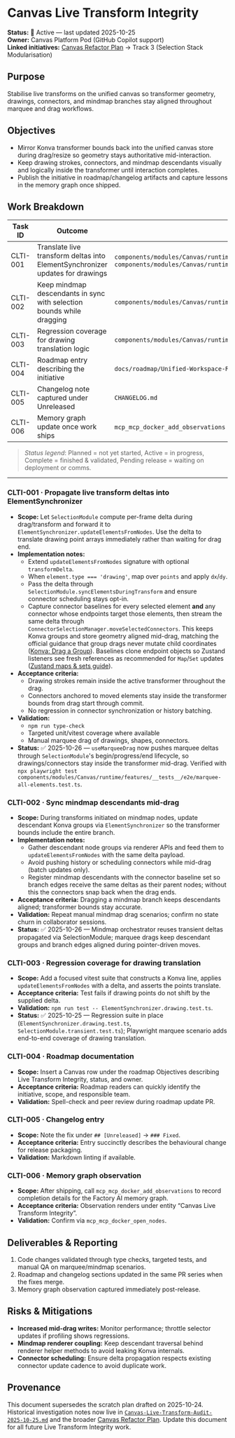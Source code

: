 # Canvas Live Transform Integrity

**Status:** 🔄 Active — last updated 2025-10-25  
**Owner:** Canvas Platform Pod (GitHub Copilot support)  
**Linked initiatives:** [Canvas Refactor Plan](../guidelines/CanvasRefactorPlan.md) → Track 3 (Selection Stack Modularisation)

## Purpose
Stabilise live transforms on the unified canvas so transformer geometry, drawings, connectors, and mindmap branches stay aligned throughout marquee and drag workflows.

## Objectives
- Mirror Konva transformer bounds back into the unified canvas store during drag/resize so geometry stays authoritative mid-interaction.
- Keep drawing strokes, connectors, and mindmap descendants visually and logically inside the transformer until interaction completes.
- Publish the initiative in roadmap/changelog artifacts and capture lessons in the memory graph once shipped.

## Work Breakdown

| Task ID | Outcome | Primary files / systems | Status | Dependencies |
|---------|---------|-------------------------|--------|--------------|
| CLTI-001 | Translate live transform deltas into ElementSynchronizer updates for drawings | `components/modules/Canvas/runtime/features/renderer/modules/SelectionModule.ts`, `components/modules/Canvas/runtime/features/renderer/modules/selection/managers/ElementSynchronizer.ts` | Complete | — |
| CLTI-002 | Keep mindmap descendants in sync with selection bounds while dragging | `components/modules/Canvas/runtime/features/renderer/modules/selection/managers/MindmapSelectionOrchestrator.ts` | Complete | CLTI-001 |
| CLTI-003 | Regression coverage for drawing translation logic | `components/modules/Canvas/runtime/features/renderer/modules/selection/managers/__tests__/ElementSynchronizer.drawing.test.ts` | Complete | CLTI-001 |
| CLTI-004 | Roadmap entry describing the initiative | `docs/roadmap/Unified-Workspace-Roadmap.md` | Planned | CLTI-001 → CLTI-003 |
| CLTI-005 | Changelog note captured under Unreleased | `CHANGELOG.md` | Planned | CLTI-001 → CLTI-003 |
| CLTI-006 | Memory graph update once work ships | `mcp_mcp_docker_add_observations` (Factory AI) | Pending release | CLTI-001 → CLTI-005 |

> _Status legend_: Planned = not yet started, Active = in progress, Complete = finished & validated, Pending release = waiting on deployment or comms.

---

### CLTI-001 · Propagate live transform deltas into ElementSynchronizer

- **Scope:** Let `SelectionModule` compute per-frame delta during drag/transform and forward it to `ElementSynchronizer.updateElementsFromNodes`. Use the delta to translate drawing point arrays immediately rather than waiting for drag end.
- **Implementation notes:**
  - Extend `updateElementsFromNodes` signature with optional `transformDelta`.
  - When `element.type === 'drawing'`, map over `points` and apply `dx`/`dy`.
  - Pass the delta through `SelectionModule.syncElementsDuringTransform` and ensure connector scheduling stays opt-in.
  - Capture connector baselines for every selected element **and** any connector whose endpoints target those elements, then stream the same delta through `ConnectorSelectionManager.moveSelectedConnectors`. This keeps Konva groups and store geometry aligned mid-drag, matching the official guidance that group drags never mutate child coordinates ([Konva: Drag a Group](https://konvajs.org/docs/drag_and_drop/Drag_a_Group.html)). Baselines clone endpoint objects so Zustand listeners see fresh references as recommended for `Map`/`Set` updates ([Zustand maps & sets guide](https://github.com/pmndrs/zustand/blob/main/docs/guides/maps-and-sets-usage.md)).
- **Acceptance criteria:**
  - Drawing strokes remain inside the active transformer throughout the drag.
  - Connectors anchored to moved elements stay inside the transformer bounds from drag start through commit.
  - No regression in connector synchronization or history batching.
- **Validation:**
  - `npm run type-check`
  - Targeted unit/vitest coverage where available
  - Manual marquee drag of drawings, shapes, connectors.
- **Status:** ✅ 2025-10-26 — `useMarqueeDrag` now pushes marquee deltas through `SelectionModule`'s begin/progress/end lifecycle, so drawings/connectors stay inside the transformer mid-drag. Verified with `npx playwright test components/modules/Canvas/runtime/features/__tests__/e2e/marquee-all-elements.test.ts`.

### CLTI-002 · Sync mindmap descendants mid-drag

- **Scope:** During transforms initiated on mindmap nodes, update descendant Konva groups via `ElementSynchronizer` so the transformer bounds include the entire branch.
- **Implementation notes:**
  - Gather descendant node groups via renderer APIs and feed them to `updateElementsFromNodes` with the same delta payload.
  - Avoid pushing history or scheduling connectors while mid-drag (batch updates only).
  - Register mindmap descendants with the connector baseline set so branch edges receive the same deltas as their parent nodes; without this the connectors snap back when the drag ends.
- **Acceptance criteria:** Dragging a mindmap branch keeps descendants aligned; transformer bounds stay accurate.
- **Validation:** Repeat manual mindmap drag scenarios; confirm no state churn in collaborator sessions.
- **Status:** ✅ 2025-10-26 — Mindmap orchestrator reuses transient deltas propagated via SelectionModule; marquee drags keep descendant groups and branch edges aligned during pointer-driven moves.

### CLTI-003 · Regression coverage for drawing translation

- **Scope:** Add a focused vitest suite that constructs a Konva line, applies `updateElementsFromNodes` with a delta, and asserts the points translate.
- **Acceptance criteria:** Test fails if drawing points do not shift by the supplied delta.
- **Validation:** `npm run test -- ElementSynchronizer.drawing.test.ts`.
- **Status:** ✅ 2025-10-25 — Regression suite in place (`ElementSynchronizer.drawing.test.ts`, `SelectionModule.transient.test.ts`); Playwright marquee scenario adds end-to-end coverage of drawing translation.

### CLTI-004 · Roadmap documentation

- **Scope:** Insert a Canvas row under the roadmap Objectives describing Live Transform Integrity, status, and owner.
- **Acceptance criteria:** Roadmap readers can quickly identify the initiative, scope, and responsible team.
- **Validation:** Spell-check and peer review during roadmap update PR.

### CLTI-005 · Changelog entry

- **Scope:** Note the fix under `## [Unreleased]` → `### Fixed`.
- **Acceptance criteria:** Entry succinctly describes the behavioural change for release packaging.
- **Validation:** Markdown linting if available.

### CLTI-006 · Memory graph observation

- **Scope:** After shipping, call `mcp_mcp_docker_add_observations` to record completion details for the Factory AI memory graph.
- **Acceptance criteria:** Observation renders under entity “Canvas Live Transform Integrity”.
- **Validation:** Confirm via `mcp_mcp_docker_open_nodes`.

## Deliverables & Reporting

1. Code changes validated through type checks, targeted tests, and manual QA on marquee/mindmap scenarios.
2. Roadmap and changelog sections updated in the same PR series when the fixes merge.
3. Memory graph observation captured immediately post-release.

## Risks & Mitigations

- **Increased mid-drag writes:** Monitor performance; throttle selector updates if profiling shows regressions.
- **Mindmap renderer coupling:** Keep descendant traversal behind renderer helper methods to avoid leaking Konva internals.
- **Connector scheduling:** Ensure delta propagation respects existing connector update cadence to avoid duplicate work.

## Provenance

This document supersedes the scratch plan drafted on 2025-10-24. Historical investigation notes now live in [`Canvas-Live-Transform-Audit-2025-10-25.md`](../technical/Canvas-Live-Transform-Audit-2025-10-25.md) and the broader [Canvas Refactor Plan](../guidelines/CanvasRefactorPlan.md). Update this document for all future Live Transform Integrity work.
